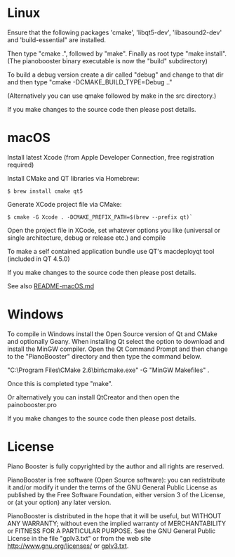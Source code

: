 # Linux

   Ensure that the following packages 'cmake', 'libqt5-dev', 'libasound2-dev' and
   'build-essential" are installed.

   Then type "cmake .", followed by "make". Finally as root type "make install".
   (The pianobooster binary executable is now the "build" subdirectory)

   To build a debug version create a dir called "debug" and change to that dir and then
   type "cmake -DCMAKE_BUILD_TYPE=Debug .."

   (Alternatively you can use qmake followed by make in the src directory.)

   If you make changes to the source code then please post details.

# macOS

   Install latest Xcode (from Apple Developer Connection, free registration required)

   Install CMake and QT libraries via Homebrew:

   ```
   $ brew install cmake qt5
   ```

   Generate XCode project file via CMake:

   ```
   $ cmake -G Xcode . -DCMAKE_PREFIX_PATH=$(brew --prefix qt)`
   ```

   Open the project file in XCode, set whatever options you like (universal or single architecture,
   debug or release etc.) and compile

   To make a self contained application bundle use QT's macdeployqt tool (included in QT 4.5.0)

   If you make changes to the source code then please post details.

   See also [README-macOS.md](README-macOS.md)

# Windows

   To compile in Windows install the Open Source version of Qt and CMake and optionally Geany.
   When installing Qt select the option to download and install the MinGW compiler. Open the
   Qt Command Prompt and then change to the "PianoBooster" directory and then type the
   command below.

   "C:\Program Files\CMake 2.6\bin\cmake.exe" -G "MinGW Makefiles" .

   Once this is completed type "make".

   Or alternatively you can install QtCreator and then open the painobooster.pro

   If you make changes to the source code then please post details.


# License

   Piano Booster is fully copyrighted by the author and all rights are reserved.

   PianoBooster is free software (Open Source software): you can redistribute it and/or modify
   it under the terms of the GNU General Public License as published by the Free Software
   Foundation, either version 3 of the License, or (at your option) any later version.

   PianoBooster is distributed in the hope that it will be useful, but WITHOUT ANY WARRANTY;
   without even the implied warranty of MERCHANTABILITY or FITNESS FOR A PARTICULAR PURPOSE.
   See the GNU General Public License in the file "gplv3.txt" or from the web site
   <http://www.gnu.org/licenses/> or [gplv3.txt](gplv3.txt).
